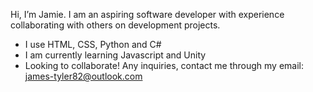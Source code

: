 Hi, I’m Jamie. I am an aspiring software developer with experience collaborating with others on development projects.
- I use HTML, CSS, Python and C#
- I am currently learning Javascript and Unity
- Looking to collaborate! Any inquiries, contact me through my email: james-tyler82@outlook.com


<!---
jamDEV3/jamDEV3 is a ✨ special ✨ repository because its `README.md` (this file) appears on your GitHub profile.
You can click the Preview link to take a look at your changes.
--->
